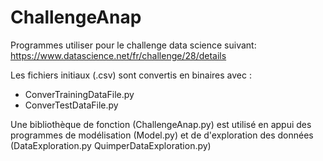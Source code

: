 # ChallengeAnap

Programmes utiliser pour le challenge data science suivant:
https://www.datascience.net/fr/challenge/28/details

Les fichiers initiaux (.csv) sont convertis en binaires avec :
  - ConverTrainingDataFile.py
  - ConverTestDataFile.py

Une bibliothèque de fonction (ChallengeAnap.py) est utilisé en appui des programmes de modélisation (Model.py) et de d'exploration des données (DataExploration.py QuimperDataExploration.py)
